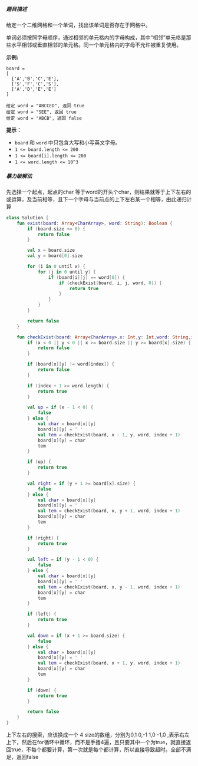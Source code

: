 ##### 题目描述

给定一个二维网格和一个单词，找出该单词是否存在于网格中。

单词必须按照字母顺序，通过相邻的单元格内的字母构成，其中“相邻”单元格是那些水平相邻或垂直相邻的单元格。同一个单元格内的字母不允许被重复使用。

 

**示例:**

```
board =
[
  ['A','B','C','E'],
  ['S','F','C','S'],
  ['A','D','E','E']
]

给定 word = "ABCCED", 返回 true
给定 word = "SEE", 返回 true
给定 word = "ABCB", 返回 false
```

 

**提示：**

- `board` 和 `word` 中只包含大写和小写英文字母。
- `1 <= board.length <= 200`
- `1 <= board[i].length <= 200`
- `1 <= word.length <= 10^3`





##### 暴力破解法

先选择一个起点，起点的char 等于word的开头个char，则结果就等于上下左右的或运算，及当前相等，且下一个字母与当前点的上下左右某一个相等，由此递归计算

```kotlin
class Solution {
    fun exist(board: Array<CharArray>, word: String): Boolean {
        if (board.size <= 0) {
            return false
        }

        val x = board.size
        val y = board[0].size

        for (i in 0 until x) {
            for (j in 0 until y) {
                if (board[i][j] == word[0]) {
                    if (checkExist(board, i, j, word, 0)) {
                        return true
                    }
                }
            }
        }

        return false
    }

    fun checkExist(board: Array<CharArray>,x: Int,y: Int,word: String,index: Int): Boolean {
        if (x < 0 || y < 0 || x >= board.size || y >= board[x].size) {
            return false
        }

        if (board[x][y] != word[index]) {
            return false
        }

        if (index + 1 >= word.length) {
            return true
        }

        val up = if (x - 1 < 0) {
            false
        } else {
            val char = board[x][y]
            board[x][y] = ' '
            val tem = checkExist(board, x - 1, y, word, index + 1)
            board[x][y] = char
            tem
        }

        if (up) {
            return true
        }

        val right = if (y + 1 >= board[x].size) {
            false
        } else {
            val char = board[x][y]
            board[x][y] = ' '
            val tem = checkExist(board, x, y + 1, word, index + 1)
            board[x][y] = char
            tem
        }

        if (right) {
            return true
        }

        val left = if (y - 1 < 0) {
            false
        } else {
            val char = board[x][y]
            board[x][y] = ' '
            val tem = checkExist(board, x, y - 1, word, index + 1)
            board[x][y] = char
            tem
        }

        if (left) {
            return true
        }

        val down = if (x + 1 >= board.size) {
            false
        } else {
            val char = board[x][y]
            board[x][y] = ' '
            val tem = checkExist(board, x + 1, y, word, index + 1)
            board[x][y] = char
            tem
        }

        if (down) {
            return true
        }

        return false
    }
}
```



上下左右的搜索，应该换成一个 4 size的数组，分别为0,1  0,-1   1,0   -1,0  ,表示右左上下，然后在for循环中循环，而不是手撸4遍，且只要其中一个为true，就直接返回true，不每个都要计算，第一次就是每个都计算，所以直接导致超时。全部不满足，返回false

